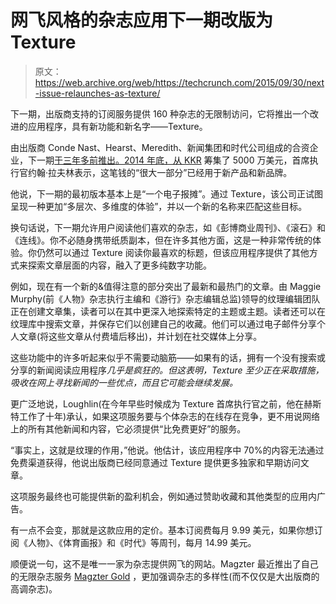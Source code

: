 # 网飞风格的杂志应用下一期改版为 Texture 

> 原文：<https://web.archive.org/web/https://techcrunch.com/2015/09/30/next-issue-relaunches-as-texture/>

下一期，出版商支持的订阅服务提供 160 种杂志的无限制访问，它将推出一个改进的应用程序，具有新功能和新名字——Texture。

由出版商 Conde Nast、Hearst、Meredith、新闻集团和时代公司组成的合资企业，下一期[于三年多前推出。2014 年底，](https://web.archive.org/web/20221209035737/https://beta.techcrunch.com/2012/07/09/next-issue-media-the-netflix-for-magazines-comes-to-the-ipad/)[从 KKR](https://web.archive.org/web/20221209035737/http://media.kkr.com/media/media_releasedetail.cfm?ReleaseID=885851%0A) 筹集了 5000 万美元，首席执行官约翰·拉夫林表示，这笔钱的“很大一部分”已经用于新产品和新品牌。

他说，下一期的最初版本基本上是“一个电子报摊”。通过 Texture，该公司正试图呈现一种更加“多层次、多维度的体验”，并以一个新的名称来匹配这些目标。

换句话说，下一期允许用户阅读他们喜欢的杂志，如《彭博商业周刊》、《滚石》和《连线》。你不必随身携带纸质副本，但在许多其他方面，这是一种非常传统的体验。你仍然可以通过 Texture 阅读你最喜欢的标题，但该应用程序提供了其他方式来探索文章层面的内容，融入了更多纯数字功能。

例如，现在有一个新的&值得注意的部分突出了最新和最热门的文章。由 Maggie Murphy(前《人物》杂志执行主编和《游行》杂志编辑总监)领导的纹理编辑团队正在创建文章集，读者可以在其中更深入地探索特定的主题或主题。读者还可以在纹理库中搜索文章，并保存它们以创建自己的收藏。他们可以通过电子邮件分享个人文章(将这些文章从付费墙后移出)，并计划在社交媒体上分享。

这些功能中的许多听起来似乎不需要动脑筋——如果有的话，拥有一个没有搜索或分享的新闻阅读应用程序*几乎是疯狂的。但这表明，Texture 至少正在采取措施，吸收在网上寻找新闻的一些优点，而且它可能会继续发展。*

更广泛地说，Loughlin(在今年早些时候成为 Texture 首席执行官之前，他在赫斯特工作了十年)承认，如果这项服务要与个体杂志的在线存在竞争，更不用说网络上的所有其他新闻和内容，它必须提供“比免费更好”的服务。

“事实上，这就是纹理的作用，”他说。他估计，该应用程序中 70%的内容无法通过免费渠道获得，他说出版商已经同意通过 Texture 提供更多独家和早期访问文章。

这项服务最终也可能提供新的盈利机会，例如通过赞助收藏和其他类型的应用内广告。

有一点不会变，那就是这款应用的定价。基本订阅费每月 9.99 美元，如果你想订阅《人物》、《体育画报》和《时代》等周刊，每月 14.99 美元。

顺便说一句，这不是唯一一家为杂志提供网飞的网站。Magzter 最近推出了自己的无限杂志服务 [Magzter Gold](https://web.archive.org/web/20221209035737/https://beta.techcrunch.com/2015/01/19/magzter-gold-launch/) ，更加强调杂志的多样性(而不仅仅是大出版商的高调杂志)。
